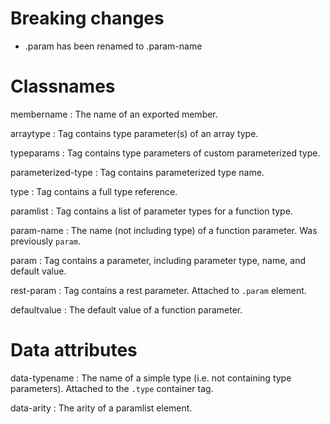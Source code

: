 # Breaking changes
- .param has been renamed to .param-name

# Classnames
membername
: The name of an exported member.

arraytype
: Tag contains type parameter(s) of an array type.

typeparams
: Tag contains type parameters of custom parameterized type.

parameterized-type
: Tag contains parameterized type name.

type
: Tag contains a full type reference.

paramlist
: Tag contains a list of parameter types for a function type.

param-name
: The name (not including type) of a function parameter.
Was previously `param`.

param
: Tag contains a parameter, including parameter type, name, and default value.

rest-param
: Tag contains a rest parameter. Attached to `.param` element.


defaultvalue
: The default value of a function parameter.

# Data attributes
data-typename
: The name of a simple type (i.e. not containing type parameters).
Attached to the `.type` container tag.

data-arity
: The arity of a paramlist element.

